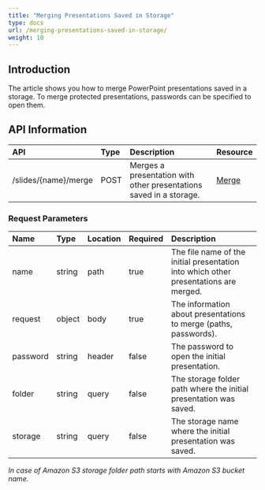 ```yaml
---
title: "Merging Presentations Saved in Storage"
type: docs
url: /merging-presentations-saved-in-storage/
weight: 10
---
```


## **Introduction**

The article shows you how to merge PowerPoint presentations saved in a storage. To merge protected presentations, passwords can be specified to open them.

## **API Information**

|**API**|**Type**|**Description**|**Resource**|
| :- | :- | :- | :- |
|/slides/{name}/merge|POST|Merges a presentation with other presentations saved in a storage.|[Merge](https://apireference.aspose.cloud/slides/#/MergeDocument/Merge)|

### **Request Parameters**

|**Name**|**Type**|**Location**|**Required**|**Description**|
| :- | :- | :- | :- | :- |
|name|string|path|true|The file name of the initial presentation into which other presentations are merged.|
|request|object|body|true|The information about presentations to merge (paths, passwords).|
|password|string|header|false|The password to open the initial presentation.|
|folder|string|query|false|The storage folder path where the initial presentation was saved.|
|storage|string|query|false|The storage name where the initial presentation was saved.|

*In case of Amazon S3 storage folder path starts with Amazon S3 bucket name.*

